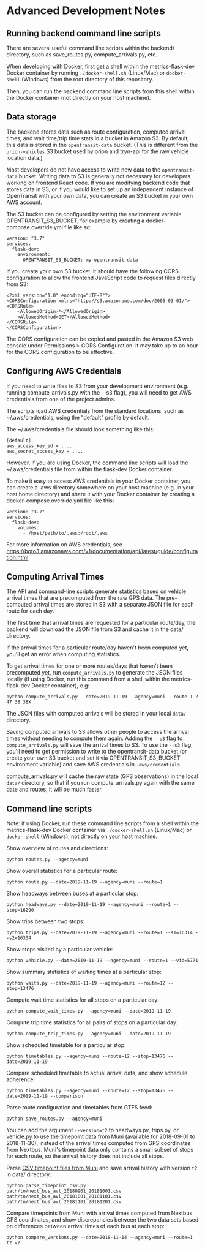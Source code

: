 # Advanced Development Notes

## Running backend command line scripts

There are several useful command line scripts within the backend/ directory, such as save_routes.py, compute_arrivals.py, etc.

When developing with Docker, first get a shell within the metrics-flask-dev
Docker container by running `./docker-shell.sh` (Linux/Mac) or `docker-shell` (Windows) from the root directory of this repository.

Then, you can run the backend command line scripts from this shell within the Docker container (not directly on your host machine).

## Data storage

The backend stores data such as route configuration, computed arrival times, and wait time/trip time stats in a bucket in Amazon S3. By default, this data is stored in the `opentransit-data` bucket.
(This is different from the `orion-vehicles` S3 bucket used by orion and tryn-api for the raw vehicle location data.)

Most developers do not have access to write new data to the `opentransit-data` bucket. Writing data to S3 is generally not necessary for developers working on frontend React code.
If you are modifying backend code that stores data in S3, or if you would like to set up an independent instance of OpenTransit with your own data,
you can create an S3 bucket in your own AWS account.

The S3 bucket can be configured by setting the environment variable OPENTRANSIT_S3_BUCKET, for example by creating a docker-compose.override.yml file like so:

```
version: "3.7"
services:
  flask-dev:
    environment:
      OPENTRANSIT_S3_BUCKET: my-opentransit-data
```

If you create your own S3 bucket, it should have the following CORS configuration to allow the frontend JavaScript code to request files directly from S3:

```
<?xml version="1.0" encoding="UTF-8"?>
<CORSConfiguration xmlns="http://s3.amazonaws.com/doc/2006-03-01/">
<CORSRule>
    <AllowedOrigin>*</AllowedOrigin>
    <AllowedMethod>GET</AllowedMethod>
</CORSRule>
</CORSConfiguration>
```

The CORS configuration can be copied and pasted in the Amazon S3 web console under Permissions > CORS Configuration. It may take up to an hour for the CORS configuration to be effective.

## Configuring AWS Credentials

If you need to write files to S3 from your development environment (e.g. running compute_arrivals.py with the --s3 flag),
you will need to get AWS credentials from one of the project admins.

The scripts load AWS credentials from the standard locations, such as ~/.aws/credentials, using the "default" profile by default.

The ~/.aws/credentials file should look something like this:

```
[default]
aws_access_key_id = ....
aws_secret_access_key = ....
```

However, if you are using Docker, the command line scripts will load the ~/.aws/credentials file from within the flask-dev Docker container.

To make it easy to access AWS credentials in your Docker container, you can create a .aws directory
somewhere on your host machine (e.g. in your host home directory) and share it with your Docker container
by creating a docker-compose.override.yml file like this:

```
version: "3.7"
services:
  flask-dev:
    volumes:
      - /host/path/to/.aws:/root/.aws
```

For more information on AWS credentials, see https://boto3.amazonaws.com/v1/documentation/api/latest/guide/configuration.html

## Computing Arrival Times

The API and command-line scripts generate statistics based on vehicle arrival times that are precomputed from the raw GPS data.
The pre-computed arrival times are stored in S3 with a separate JSON file for each route for each day.

The first time that arrival times are requested for a particular route/day,
the backend will download the JSON file from S3 and cache it in the data/ directory.

If the arrival times for a particular route/day haven't been computed yet, you'll get an error when computing statistics.

To get arrival times for one or more routes/days that haven't been precomputed yet, run `compute_arrivals.py`
to generate the JSON files locally (if using Docker, run this command from a shell within the metrics-flask-dev Docker container), e.g:

```
python compute_arrivals.py --date=2019-11-19 --agency=muni --route 1 2 47 38 38X
```

The JSON files with computed arrivals will be stored in your local `data/` directory.

Saving computed arrivals to S3 allows other people to access the arrival times without needing to compute them again.
Adding the `--s3` flag to `compute_arrivals.py` will save the arrival times to S3. To use the `--s3` flag,
you'll need to get permission to write to the opentransit-data bucket (or create your own S3 bucket and set it via OPENTRANSIT_S3_BUCKET environment variable)
and save AWS credentials in `.aws/credentials`.

compute_arrivals.py will cache the raw state (GPS observations) in the local `data/` directory, so that if you run
compute_arrivals.py again with the same date and routes, it will be much faster.

## Command line scripts

Note: if using Docker, run these command line scripts from a shell within the metrics-flask-dev
Docker container via `./docker-shell.sh` (Linux/Mac) or `docker-shell` (Windows), not directly on your host machine.

Show overview of routes and directions:
```
python routes.py --agency=muni
```

Show overall statistics for a particular route:
```
python route.py --date=2019-11-19 --agency=muni --route=1
```

Show headways between buses at a particular stop:
```
python headways.py --date=2019-11-19 --agency=muni --route=1 --stop=16290
```

Show trips between two stops:
```
python trips.py --date=2019-11-19 --agency=muni --route=1 --s1=16314 --s2=16304
```

Show stops visited by a particular vehicle:
```
python vehicle.py --date=2019-11-19 --agency=muni --route=1 --vid=5771
```

Show summary statistics of waiting times at a particular stop:
```
python waits.py --date=2019-11-19 --agency=muni --route=12 --stop=13476
```

Compute wait time statistics for all stops on a particular day:
```
python compute_wait_times.py --agency=muni --date=2019-11-19
```

Compute trip time statistics for all pairs of stops on a particular day:
```
python compute_trip_times.py --agency=muni --date=2019-11-19
```

Show scheduled timetable for a particular stop:
```
python timetables.py --agency=muni --route=12 --stop=13476 --date=2019-11-19
```

Compare scheduled timetable to actual arrival data, and show schedule adherence:
```
python timetables.py --agency=muni --route=12 --stop=13476 --date=2019-11-19 --comparison
```

Parse route configuration and timetables from GTFS feed:
```
python save_routes.py --agency=muni
```

You can add the argument `--version=t2` to headways.py, trips.py, or vehicle.py to use the timepoint data from Muni
(available for 2018-09-01 to 2018-11-30), instead of the arrival times computed from GPS coordinates from Nextbus.
Muni's timepoint data only contains a small subset of stops for each route, so the arrival history does not include all stops.

Parse [CSV timepoint files from Muni](https://muni-timepoint-avl-data.s3.amazonaws.com/muni_timepoint_data_fall_2018.zip)
 and save arrival history with version `t2` in data/ directory:
```
python parse_timepoint_csv.py path/to/next_bus_avl_20180901_20181001.csv path/to/next_bus_avl_20181001_20181101.csv path/to/next_bus_avl_20181101_20181201.csv
```

Compare timepoints from Muni with arrival times computed from Nextbus GPS coordinates,
and show discrepancies between the two data sets based on differences between arrival times of each bus at each stop:
```
python compare_versions.py --date=2018-11-14 --agency=muni --route=1 t2 v2
```

